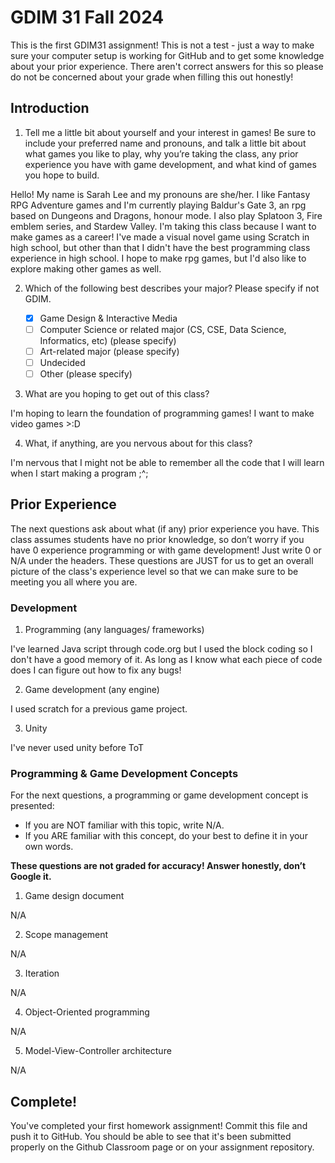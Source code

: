 # GDIM 31 Fall 2024

This is the first GDIM31 assignment! This is not a test - just a way to make sure your computer setup is working for GitHub and to get some knowledge about your prior experience. There aren't correct answers for this so please do not be concerned about your grade when filling this out honestly!

## Introduction

1. Tell me a little bit about yourself and your interest in games! Be sure to include your preferred name and pronouns, and talk a little bit about what games you like to play, why you’re taking the class, any prior experience you have with game development, and what kind of games you hope to build.

Hello! My name is Sarah Lee and my pronouns are she/her. I like Fantasy RPG Adventure games and I'm currently playing Baldur's Gate 3, an rpg based on Dungeons and Dragons, honour mode. I also play Splatoon 3, Fire emblem series, and Stardew Valley. I'm taking this class because I want to make games as a career! I've made a visual novel game using Scratch in high school, but other than that I didn't have the best programming class experience in high school. I hope to make rpg games, but I'd also like to explore making other games as well.

2. Which of the following best describes your major? Please specify if not GDIM.  

    - [x] Game Design & Interactive Media
    - [ ] Computer Science or related major (CS, CSE, Data Science, Informatics, etc) (please specify)
    - [ ] Art-related major (please specify)
    - [ ] Undecided
    - [ ] Other (please specify)

3. What are you hoping to get out of this class?

I'm hoping to learn the foundation of programming games! I want to make video games >:D

4. What, if anything, are you nervous about for this class?

I'm nervous that I might not be able to remember all the code that I will learn when I start making a program ;^; 

## Prior Experience

The next questions ask about what (if any) prior experience you have. This class assumes students have no prior knowledge, so don’t worry if you have 0 experience programming or with game development! Just write 0 or N/A under the headers. These questions are JUST for us to get an overall picture of the class's experience level so that we can make sure to be meeting you all where you are.

### Development

1. Programming (any languages/ frameworks)

I've learned Java script through code.org but I used the block coding so I don't have a good memory of it. As long as I know what each piece of code does I can figure out how to fix any bugs!

2. Game development (any engine)

I used scratch for a previous game project.

3. Unity

I've never used unity before ToT

### Programming & Game Development Concepts

For the next questions, a programming or game development concept is presented:

 - If you are NOT familiar with this topic, write N/A.
 - If you ARE familiar with this concept, do your best to define it in your own words.

**These questions are not graded for accuracy! Answer honestly, don’t Google it.**

1. Game design document 

N/A

2. Scope management

N/A

3. Iteration

N/A

4. Object-Oriented programming

N/A

5. Model-View-Controller architecture

N/A

## Complete!

You've completed your first homework assignment! Commit this file and push it to GitHub. You should be able to see that it's been submitted properly on the Github Classroom page or on your assignment repository.
